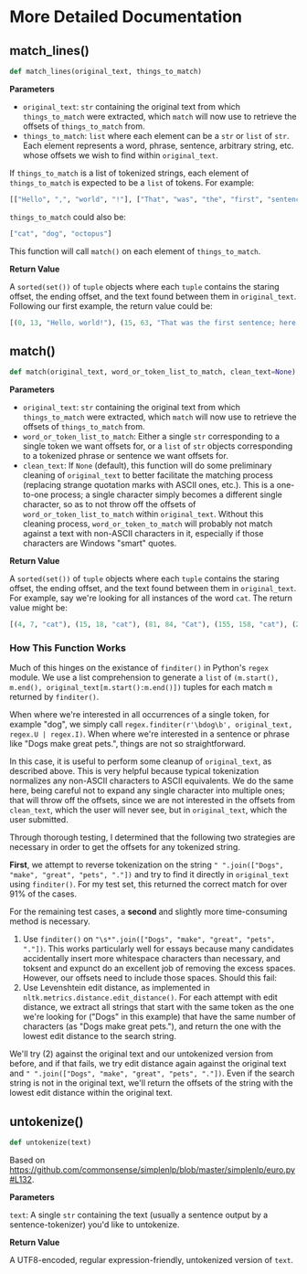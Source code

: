 # More Detailed Documentation

## match_lines()

```python
def match_lines(original_text, things_to_match)
```

**Parameters**

* `original_text`: `str` containing the original text from which `things_to_match` were extracted, which `match` will now use to retrieve the offsets of `things_to_match` from.
* `things_to_match`: `list` where each element can be a `str` or `list` of `str`.  Each element represents a word, phrase, sentence, arbitrary string, etc. whose offsets we wish to find within `original_text`.

If `things_to_match` is a list of tokenized strings, each element of `things_to_match` is expected to be a `list` of tokens.
For example:

```python
[["Hello", ",", "world", "!"], ["That", "was", "the", "first", "sentence", ";", "here", "is", "the", "second", "."]]
```

`things_to_match` could also be:

```python
["cat", "dog", "octopus"]
```

This function will call `match()` on each element of `things_to_match`.

**Return Value**

A `sorted(set())` of `tuple` objects where each `tuple` contains the staring offset, the ending offset, and the text found between them in `original_text`.  Following our first example, the return value could be:

```python
[(0, 13, "Hello, world!"), (15, 63, "That was the first sentence; here is the second.")]
```

## match()

```python
def match(original_text, word_or_token_list_to_match, clean_text=None)
```

**Parameters**

* `original_text`: `str` containing the original text from which `things_to_match` were extracted, which `match` will now use to retrieve the offsets of `things_to_match` from.
* `word_or_token_list_to_match`: Either a single `str` corresponding to a single token we want offsets for, or a `list` of `str` objects corresponding to a tokenized phrase or sentence we want offsets for.
* `clean_text`: If `None` (default), this function will do some preliminary cleaning of `original_text` to better facilitate the matching process (replacing strange quotation marks with ASCII ones, etc.).  This is a one-to-one process; a single character simply becomes a different single character, so as to not throw off the offsets of `word_or_token_list_to_match` within `original_text`.  Without this cleaning process, `word_or_token_to_match` will probably not match against a text with non-ASCII characters in it, especially if those characters are Windows "smart" quotes.

**Return Value**

A `sorted(set())` of `tuple` objects where each `tuple` contains the staring offset, the ending offset, and the text found between them in `original_text`.  For example, say we're looking for all instances of the word `cat`.  The return value might be:

```python
[(4, 7, "cat"), (15, 18, "cat"), (81, 84, "Cat"), (155, 158, "cat"), (217, 220, "cAT")]
```

### How This Function Works

Much of this hinges on the existance of `finditer()` in Python's `regex` module.  We use a list comprehension to generate a `list` of `(m.start(), m.end(), original_text[m.start():m.end()])` tuples for each match `m` returned by `finditer()`.

When where we're interested in all occurrences of a single token, for example "dog", we simply call `regex.finditer(r'\bdog\b', original_text, regex.U | regex.I)`.  When where we're interested in a sentence or phrase like "Dogs make great pets.", things are not so straightforward.

In this case, it is useful to perform some cleanup of `original_text`, as described above.  This is very helpful because typical tokenization normalizes any non-ASCII characters to ASCII equivalents.  We do the same here, being careful not to expand any single character into multiple ones; that will throw off the offsets, since we are not interested in the offsets from `clean_text`, which the user will never see, but in `original_text`, which the user submitted.

Through thorough testing, I determined that the following two strategies are necessary in order to get the offsets for any tokenized string.

**First**, we attempt to reverse tokenization on the string `" ".join(["Dogs", "make", "great", "pets", "."])` and try to find it directly in `original_text` using `finditer()`.  For my test set, this returned the correct match for over 91% of the cases.

For the remaining test cases, a **second** and slightly more time-consuming method is necessary.

1. Use `finditer()` on `"\s*".join(["Dogs", "make", "great", "pets", "."])`.  This works particularly well for essays because many candidates accidentally insert more whitespace characters than necessary, and toksent and expunct do an excellent job of removing the excess spaces.  However, our offsets need to include those spaces.  Should this fail:
2. Use Levenshtein edit distance, as implemented in `nltk.metrics.distance.edit_distance()`.  For each attempt with edit distance, we extract all strings that start with the same token as the one we're looking for ("Dogs" in this example) that have the same number of characters (as "Dogs make great pets."), and return the one with the lowest edit distance to the search string.

We'll try (2) against the original text and our untokenized version from before, and if that fails, we try edit distance again against the original text and `" ".join(["Dogs", "make", "great", "pets", "."])`. Even if the search string is not in the original text, we'll return the offsets of the string with the lowest edit distance within the original text.


## untokenize()

```python
def untokenize(text)
```

Based on https://github.com/commonsense/simplenlp/blob/master/simplenlp/euro.py#L132.

**Parameters**
   
`text`: A single `str` containing the text (usually a sentence output by a sentence-tokenizer) you'd like to untokenize.

**Return Value**

A UTF8-encoded, regular expression-friendly, untokenized version of `text`.